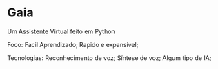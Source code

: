 # Gaia
 Um Assistente Virtual feito em Python

Foco:
    Facil Aprendizado;
    Rapido e expansível;

Tecnologias:
    Reconhecimento de voz;
    Síntese de voz;
    Algum tipo de IA;

